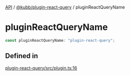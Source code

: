 [API](../../../packages.md) / [@kubb/plugin-react-query](../index.md) / pluginReactQueryName

# pluginReactQueryName

```ts
const pluginReactQueryName: "plugin-react-query";
```

## Defined in

[plugin-react-query/src/plugin.ts:16](https://github.com/kubb-project/kubb/blob/ff80665146ae086e044807d0072fda660e72e1fd/packages/plugin-react-query/src/plugin.ts#L16)
